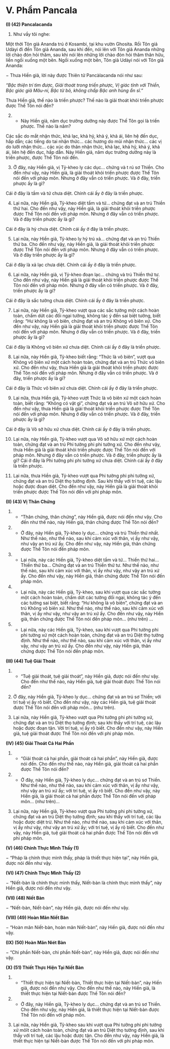 # V. Phẩm Pancala

**(I) (42) Pancalacanda**

1. Như vầy tôi nghe:

Một thời Tôn giả Ananda trú ở Kosambi, tại khu vườn Ghosita. Rồi Tôn giả Udàyi đi đến Tôn giả
Ananda, sau khi đến, nói lên với Tôn giả Ananda những lời chào đón hỏi thăm, sau khi nói lên những lời
chào đón hỏi thăm thân hữu, liền ngồi xuống một bên. Ngồi xuống một bên, Tôn giả Udàyi nói với Tôn
giả Ananda:

− Thưa Hiền giả, lời này được Thiên tử Pancàlacanda nói như sau:

_“Bậc thiện trí tìm được,_
_Giải thoát trong triền phược,_
_Vị giác tỉnh với Thiền,_
_Bậc giác giả Mâu-ni,_
_Bậc từ bỏ, không chấp_
_Bậc anh hùng ẩn sĩ.”_

Thưa Hiền giả, thế nào là triền phược? Thế nào là giải thoát khỏi triền phược được Thế Tôn nói đến?

2. - Này Hiền giả, năm dục trưởng dưỡng này được Thế Tôn gọi là triền phược. Thế nào là năm?

Các sắc do mắt nhận thức, khả lạc, khả hỷ, khả ý, khả ái, liên hệ đến dục, hấp dẫn; các tiếng do tai nhận
thức... các hương do mũi nhận thức... các vị do lưỡi nhận thức... các xúc do thân nhận thức, khả lạc, khả
hỷ, khả ý, khả ái, liên hệ đến dục, hấp dẫn.
Này Hiền giả, năm dục trưởng dưỡng này là triền phược, được Thế Tôn nói đến.

3. Ở đây, này Hiền giả, vị Tỷ-kheo ly các dục... chứng và t rú sơ Thiền. Cho đến như vậy, này Hiền giả,
là giải thoát khỏi triền phược được Thế Tôn nói đến với pháp môn. Nhưng ở đây vẫn có triền phược. Và
ở đây, triền phược ấy là gì?

Cái ở đây là tầm và tứ chưa diệt. Chính cái ấy ở đây là triền phược.

4. Lại nữa, này Hiền giả, Tỷ-kheo diệt tầm và tứ... chứng đạt và an trú Thiền thứ hai. Cho đến như vậy,
này Hiền giả, là giải thoát khỏi triền phược được Thế Tôn nói đến với pháp môn. Nhưng ở đây vẫn có
triền phược. Và ở đây triền phược ấy là gì?

Cái ở đây là hỷ chưa diệt. Chính cái ấy ở đây là triền phược.

5. Lại nữa, này Hiền giả, Tỷ-kheo ly hỷ trú xả... chứng đạt và an trú Thiền thứ ba. Cho đến như vậy, này
Hiền giả, là giải thoát khỏi triền phược được Thế Tôn nói đến với pháp môn. Nhưng ở đây vẫn có triền
phược. Và ở đây triền phược ấy là gì?

Cái ở đây là xả lạc chưa diệt. Chính cái ấy ở đây là triền phược.

6. Lại nữa, này Hiền giả, vị Tỷ-kheo đoạn lạc... chứng và trú Thiền thứ tư. Cho đến như vậy, này Hiền
giả là giải thoát khỏi triền phược được Thế Tôn nói đến với pháp môn. Nhưng ở đây vẫn có triền phược.
Và ở đây, triền phược ấy là gì?

Cái ở đây là sắc tưởng chưa diệt. Chính cái ấy ở đây là triền phược.

7. Lại nữa, này Hiền giả, Tỷ-kheo vượt qua các sắc tưởng một cách hoàn toàn, chấm dứt các đối ngại
tưởng, không tác ý đến sai biệt tưởng, biết rằng: “Hư không là vô biên, chứng đạt và an trú Không vô
biên xứ. Cho đến như vậy, này Hiền giả là giải thoát khỏi triền phược được Thế Tôn nói đến với pháp
môn. Nhưng ở đây vẫn có triền phược. Và ở đây, triền phược ấy là gì?

Cái ở đây là Không vô biên xứ chưa diệt. Chính cái ấy ở đây là triền phược.

8. Lại nữa, này Hiền giả, Tỷ-kheo biết rằng: “Thức là vô biên”, vượt qua Không vô biên xứ một cách
hoàn toàn, chứng đạt và an trú Thức vô biên xứ. Cho đến như vậy, thưa Hiền giả là giải thoát khỏi triền
phược được Thế Tôn nói đến với pháp môn. Nhưng ở đây vẫn có triền phược. Và ở đây, triền phược ấy
là gì?

Cái ở đây là Thức vô biên xứ chưa diệt. Chính cái ấy ở đây là triền phược.

9. Lại nữa, thưa Hiền giả, Tỷ-kheo vượt Thức là vô biên xứ một cách hoàn toàn, biết rằng: “Không có
vật gì”, chứng đạt và an trú Vô sở hữu xứ. Cho đến như vậy, thưa Hiền giả là giải thoát khỏi triền phược
được Thế Tôn nói đến với pháp môn. Nhưng ở đây vẫn có triền phược. Và ở đây, triền phược ấy là gì?

Cái ở đây là Vô sở hữu xứ chưa diệt. Chính cái ấy ở đây là triền phược.

10. Lại nữa, này Hiền giả, Tỷ-kheo vượt qua Vô sở hữu xứ một cách hoàn toàn, chứng đạt và an trú Phi
tưởng phi phi tưởng xứ. Cho đến như vậy, thưa Hiền giả là giải thoát khỏi triền phược được Thế Tôn nói
đến với pháp môn. Nhưng ở đây vẫn có triền phược. Và ở đây, triền phược ấy là gì?
Cái ở đây là Phi tưởng phi phi tưởng xứ chưa diệt. Chính cái ấy ở đây là triền phược.

11. Lại nữa, thưa Hiền giả, Tỷ-kheo vượt qua Phi tưởng phi phi tưởng xứ, chứng đạt và an trú Diệt thọ
tưởng định. Sau khi thấy với trí tuệ, các lậu hoặc được đoạn diệt. Cho đến như vậy, này Hiền giả là giải
thoát khỏi triền phược được Thế Tôn nói đến với phi pháp môn.

**(II) (43) Vị Thân Chứng**

1. - “Thân chứng, thân chứng”, này Hiền giả, được nói đến như vậy. Cho đến như thế nào, này Hiền giả,
thân chứng được Thế Tôn nói đến?

2. - Ở đây, này Hiền giả, Tỷ-kheo ly dục... chứng và trú Thiền thứ nhất. Như thế nào, như thế nào, sau
khi cảm xúc với thân, vị ấy như vậy, như vậy an trú xứ ấy. Cho đến như vậy, này Hiền giả, thân chứng
được Thế Tôn nói đến pháp môn.

3. - Lại nữa, này các Hiền giả, Tỷ-kheo diệt tầm và tứ... Thiền thứ hai... Thiền thứ ba... Chứng đạt và an
trú Thiền thứ tư. Như thế nào, như thế nào, sau khi cảm xúc với thân, vị ấy như vậy, như vậy an trú xứ
ấy. Cho đến như vậy, này Hiền giả, thân chứng được Thế Tôn nói đến pháp môn.

4. - Lại nữa, này các Hiền giả, Tỷ-kheo, sau khi vượt qua các sắc tưởng một cách hoàn toàn, chấm dứt
các tưởng đối ngại, không tác ý đến các tưởng sai biệt, biết rằng: “Hư không là vô biên”, chứng đạt và
an trú Không vô biên xứ. Như thế nào, như thế nào, sau khi cảm xúc với thân, vị ấy như vậy, như vậy an
trú xứ ấy. Cho đến như vậy, này Hiền giả, thân chứng được Thế Tôn nói đến pháp môn... (như trên) ...

5. - Lại nữa, này các Hiền giả, Tỷ-kheo, sau khi vượt qua Phi tưởng phi phi tưởng xứ một cách hoàn
toàn, chứng đạt và an trú Diệt thọ tưởng định. Như thế nào, như thế nào, sau khi cảm xúc với thân, vị ấy
như vậy, như vậy an trú xứ ấy. Cho đến như vậy, này Hiền giả, thân chứng được Thế Tôn nói đến pháp
môn.

**(III) (44) Tuệ Giải Thoát**

1. - “Tuệ giải thoát, tuệ giải thoát”, này Hiền giả, được nói đến như vậy. Cho đến như thế nào, này Hiền
giả, tuệ giải thoát được Thế Tôn nói đến?

2. Ở đây, này Hiền giả, Tỷ-kheo ly dục... chứng đạt và an trú sơ Thiền; với trí tuệ vị ấy rõ biết. Cho đến
như vậy, này các Hiền giả, tuệ giải thoát được Thế Tôn nói đến với pháp môn... (như trên).

3. Lại nữa, này Hiền giả, Tỷ-kheo vượt qua Phi tưởng phi phi tưởng xứ, chứng đạt và an trú Diệt thọ
tưởng định; sau khi thấy với trí tuệ, các lậu hoặc được đoạn tận. Với trí tuệ, vị ấy rõ biết. Cho đến như
vậy, này Hiền giả, tuệ giải thoát được Thế Tôn nói đến với phi pháp môn.

**(IV) (45) Giải Thoát Cả Hai Phần**

1. - “Giải thoát cả hai phần, giải thoát cả hai phần”, này Hiền giả, được nói đến. Cho đến như thế nào,
này Hiền giả, giải thoát cả hai phần được Thế Tôn nói đến?

2. - Ở đây, này Hiền giả, Tỷ-kheo ly dục... chứng đạt và an trú sơ Thiền. Như thế nào, như thế nào, sau
khi cảm xúc với thân, vị ấy như vậy, như vậy an trú xứ ấy; với trí tuệ, vị ấy rõ biết. Cho đến như vậy,
này Hiền giả, là giải thoát cả hai phần được Thế Tôn nói đến với pháp môn... (như trên)...
3. Lại nữa, này Hiền giả, Tỷ-kheo vượt qua Phi tưởng phi phi tưởng xứ, chứng đạt và an trú Diệt thọ
tưởng định; sau khi thấy với trí tuệ, các lậu hoặc được diệt trừ. Như thế nào, như thế nào, sau khi cảm
xúc với thân, vị ấy như vậy, như vậy an trú xứ ấy; với trí tuệ, vị ấy rõ biết. Cho đến như vậy, này Hiền
giả, tuệ giải thoát cả hai phần được Thế Tôn nói đến với phi pháp môn.

**(V) (46) Chính Thực Mình Thấy (1)**

− “Pháp là chính thực mình thấy, pháp là thiết thực hiện tại”, này Hiền giả, được nói đến như vậy.

**(VI) (47) Chính Thực Mình Thấy (2)**

− “Niết-bàn là chính thực mình thấy, Niết-bàn là chính thực mình thấy”, này Hiền giả, được nói đến như
vậy.

**(VII) (48) Niết Bàn**

− “Niết-bàn, Niết-bàn”, này Hiền giả, được nói đến như vậy.

**(VIII) (49) Hoàn Mãn Niết Bàn**

− “Hoàn mãn Niết-bàn, hoàn mãn Niết-bàn”, này Hiền giả, được nói đến như vậy.

**(IX) (50) Hoàn Mãn Niét Bàn**

− “Chi phần Niết-bàn, chi phần Niết-bàn”, này Hiền giả, được nói đến như vậy.

**(X) (51) Thiết Thực Hiện Tại Niết Bàn**

1. - “Thiết thực hiện tại Niết-bàn, Thiết thực hiện tại Niết-bàn”, này Hiền giả, được nói đến như vậy.
Cho đến như thế nào, này Hiền giả, là thiết thực hiện tại Niết-bàn được Thế Tôn nói đến?

2. - Ở đây, này Hiền giả, Tỷ-kheo ly dục... chứng đạt và an trú sơ Thiền. Cho đến như vậy, này Hiền giả,
là thiết thực hiện tại Niết-bàn được Thế Tôn nói đến với pháp môn.

3. Lại nữa, này Hiền giả, Tỷ-kheo sau khi vượt qua Phi tưởng phi phi tưởng xứ môĩt cách hoàn toàn,
chứng đạt và an trú Diệt thọ tưởng định, sau khi thấy với trí tuệ, các lậu hoặc được tận. Cho đến như
vậy, này Hiền giả, là thiết thực hiện tại Niết-bàn được Thế Tôn nói đến với phi pháp môn.


